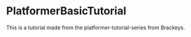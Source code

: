 # PlatformerBasicTutorial
 This is a tutorial made from the platformer-tutorial-series from Brackeys.
